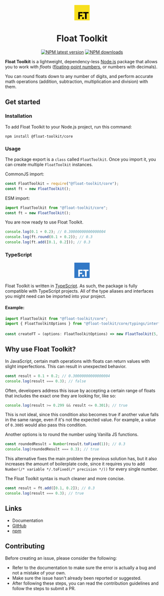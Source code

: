 <div align="center" style="margin-bottom: 0.5rem">
	<img src="assets/ftlogo.svg" width="50" />
</div>

<div align="center">

# Float Toolkit

[![NPM latest version](https://img.shields.io/npm/v/@float-toolkit/core?label=version&logo=npm)](https://www.npmjs.com/package/@float-toolkit/core)
[![NPM downloads](https://img.shields.io/npm/dt/@float-toolkit/core?logo=npm)](https://www.npmjs.com/package/@float-toolkit/core)

</div>

**Float Toolkit** is a lightweight, dependency-less [Node.js](https://nodejs.org) package that allows you to work with _floats_ ([floating-point numbers](https://en.wikipedia.org/wiki/Floating-point_arithmetic), or numbers with decimals).

You can round floats down to any number of digits, and perform accurate math operations (addition, subtraction, multiplication and division) with them.

## Get started

### Installation

To add Float Toolkit to your Node.js project, run this command:

```sh-session
npm install @float-toolkit/core
```

### Usage

The package export is a `class` called `FloatToolkit`. Once you import it, you can create multiple `FloatToolkit` instances.

CommonJS import:

```js
const FloatToolkit = require("@float-toolkit/core");
const ft = new FloatToolkit();
```

ESM import:

```js
import FloatToolkit from "@float-toolkit/core";
const ft = new FloatToolkit();
```

You are now ready to use Float Toolkit.

```js
console.log(0.1 + 0.2); // 0.30000000000000004
console.log(ft.round(0.1 + 0.2)); // 0.3
console.log(ft.add([0.1, 0.2])); // 0.3
```

### TypeScript

<div align="center" style="margin: 0.5rem 0">
	<img src="assets/tsftlogo.svg" width="50" />
</div>

Float Toolkit is written in [TypeScript](https://www.typescriptlang.org/). As such, the package is fully compatible with TypeScript projects. All of the type aliases and interfaces you might need can be imported into your project.

#### Example:

```ts
import FloatToolkit from "@float-toolkit/core";
import { FloatToolkitOptions } from "@float-toolkit/core/typings/interfaces";

const createFT = (options: FloatToolkitOptions) => new FloatToolkit(5, options);
```

## Why use Float Toolkit?

In JavaScript, certain math operations with floats can return values with slight imperfections. This can result in unexpected behavior.

```js
const result = 0.1 + 0.2; // 0.30000000000000004
console.log(result === 0.3); // false
```

Often, developers address this issue by accepting a certain range of floats that includes the exact one they are looking for, like so:

```js
console.log(result >= 0.299 && result <= 0.301); // true
```

This is not ideal, since this condition also becomes true if another value falls in the same range, even if it's not the expected value. For example, a value of `0.3005` would also pass this condition.

Another options is to round the number using Vanilla JS functions.

```js
const roundedResult = Number(result.toFixed(1)); // 0.3
console.log(roundedResult === 0.3); // true
```

This alternative fixes the main problem the previous solution has, but it also increases the amount of boilerplate code, since it requires you to add `Number(/* variable */.toFixed(/* precision */))` for every single number.

The Float Toolkit syntax is much cleaner and more concise.

```js
const result = ft.add([0.1, 0.2]); // 0.3
console.log(result === 0.3); // true
```

## Links

-   Documentation
-   [GitHub](https://github.com/Float-Toolkit/core)
-   [npm](https://www.npmjs.com/package/@float-toolkit/core)

## Contributing

Before creating an issue, please consider the following:

-   Refer to the documentation to make sure the error is actually a bug and not a mistake of your own.
-   Make sure the issue hasn't already been reported or suggested.
-   After following these steps, you can read the contribution guidelines and follow the steps to submit a PR.
